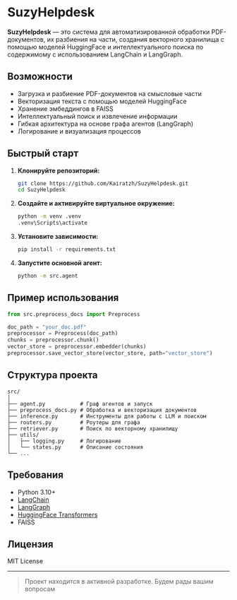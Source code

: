 # SuzyHelpdesk

**SuzyHelpdesk** — это система для автоматизированной обработки PDF-документов, их разбиения на части, создания векторного хранилища с помощью моделей HuggingFace и интеллектуального поиска по содержимому с использованием LangChain и LangGraph.

## Возможности

- Загрузка и разбиение PDF-документов на смысловые части
- Векторизация текста с помощью моделей HuggingFace
- Хранение эмбеддингов в FAISS
- Интеллектуальный поиск и извлечение информации
- Гибкая архитектура на основе графа агентов (LangGraph)
- Логирование и визуализация процессов

## Быстрый старт

1. **Клонируйте репозиторий:**
   ```sh
   git clone https://github.com/Kairatzh/SuzyHelpdesk.git
   cd SuzyHelpdesk
   ```

2. **Создайте и активируйте виртуальное окружение:**
   ```sh
   python -m venv .venv
   .venv\Scripts\activate
   ```

3. **Установите зависимости:**
   ```sh
   pip install -r requirements.txt
   ```

4. **Запустите основной агент:**
   ```sh
   python -m src.agent
   ```

## Пример использования

```python
from src.preprocess_docs import Preprocess

doc_path = "your_doc.pdf"
preprocessor = Preprocess(doc_path)
chunks = preprocessor.chunk()
vector_store = preprocessor.embedder(chunks)
preprocessor.save_vector_store(vector_store, path="vector_store")
```

## Структура проекта

```
src/
│
├── agent.py           # Граф агентов и запуск
├── preprocess_docs.py # Обработка и векторизация документов
├── inference.py       # Инструменты для работы с LLM и поиском
├── routers.py         # Роутеры для графа
├── retriever.py       # Поиск по векторному хранилищу
├── utils/
│   ├── logging.py     # Логирование
│   └── states.py      # Описание состояния
└── ...
```

## Требования

- Python 3.10+
- [LangChain](https://python.langchain.com/)
- [LangGraph](https://github.com/langchain-ai/langgraph)
- [HuggingFace Transformers](https://huggingface.co/)
- FAISS

## Лицензия

MIT License

---

> Проект находится в активной разработке. Будем рады вашим вопросам